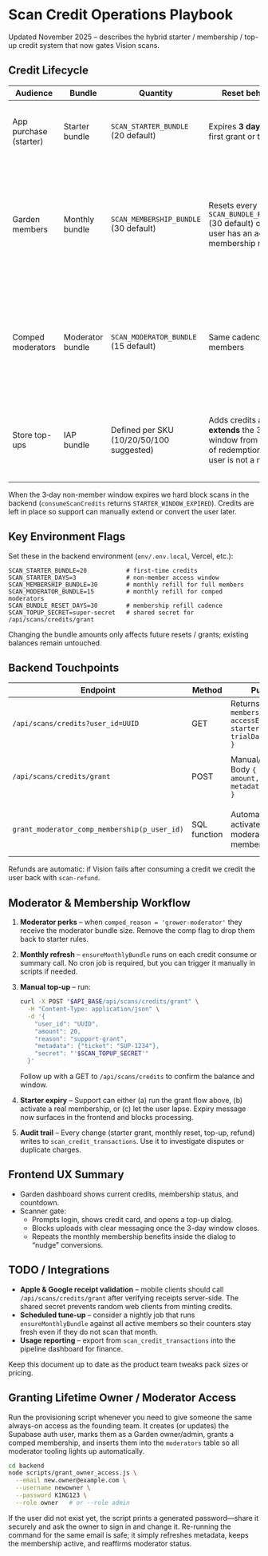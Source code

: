 # Scan Credit Operations Playbook

Updated November 2025 – describes the hybrid starter / membership / top-up credit system that now gates Vision scans.

## Credit Lifecycle

| Audience | Bundle | Quantity | Reset behaviour | Notes |
|----------|--------|----------|-----------------|-------|
| App purchase (starter) | Starter bundle | `SCAN_STARTER_BUNDLE` (20 default) | Expires **3 days** after the first grant or top-up | Kicks in automatically the first time we see a profile with no credits. |
| Garden members | Monthly bundle | `SCAN_MEMBERSHIP_BUNDLE` (30 default) | Resets every `SCAN_BUNDLE_RESET_DAYS` (30 default) once the user has an active membership record | Members can still buy top-ups; monthly bundle refresh happens lazily when they consume or request a summary. |
| Comped moderators | Moderator bundle | `SCAN_MODERATOR_BUNDLE` (15 default) | Same cadence as members | Comped memberships are still “active” but intentionally receive fewer free scans; they can top up like everyone else. |
| Store top-ups | IAP bundle | Defined per SKU (10/20/50/100 suggested) | Adds credits and **extends** the 3‑day window from the time of redemption if the user is not a member | Frontend nags non-members and reminds them the clock resets each time they top up. |

When the 3‑day non-member window expires we hard block scans in the backend (`consumeScanCredits` returns `STARTER_WINDOW_EXPIRED`). Credits are left in place so support can manually extend or convert the user later.

## Key Environment Flags

Set these in the backend environment (`env/.env.local`, Vercel, etc.):

```
SCAN_STARTER_BUNDLE=20           # first-time credits
SCAN_STARTER_DAYS=3              # non-member access window
SCAN_MEMBERSHIP_BUNDLE=30        # monthly refill for full members
SCAN_MODERATOR_BUNDLE=15         # monthly refill for comped moderators
SCAN_BUNDLE_RESET_DAYS=30        # membership refill cadence
SCAN_TOPUP_SECRET=super-secret   # shared secret for /api/scans/credits/grant
```

Changing the bundle amounts only affects future resets / grants; existing balances remain untouched.

## Backend Touchpoints

| Endpoint | Method | Purpose | Auth |
|----------|--------|---------|------|
| `/api/scans/credits?user_id=UUID` | GET | Returns `{ credits, membershipActive, accessExpiresAt, starterExpired, trialDaysRemaining }` | Requires the user ID. Frontend passes the Supabase user id. |
| `/api/scans/credits/grant` | POST | Manual/IAP grant. Body `{ user_id, amount, reason?, metadata?, secret }` | `secret` must match `SCAN_TOPUP_SECRET`. Used by mobile receipt validation or ops. |
| `grant_moderator_comp_membership(p_user_id)` | SQL function | Automatically activates comped moderator membership | Triggered by moderator automation; keeps their status aligned. |

Refunds are automatic: if Vision fails after consuming a credit we credit the user back with `scan-refund`.

## Moderator & Membership Workflow

1. **Moderator perks** – when `comped_reason = 'grower-moderator'` they receive the moderator bundle size. Remove the comp flag to drop them back to starter rules.
2. **Monthly refresh** – `ensureMonthlyBundle` runs on each credit consume or summary call. No cron job is required, but you can trigger it manually in scripts if needed.
3. **Manual top-up** – run:

   ```bash
   curl -X POST "$API_BASE/api/scans/credits/grant" \
     -H "Content-Type: application/json" \
     -d '{
       "user_id": "UUID",
       "amount": 20,
       "reason": "support-grant",
       "metadata": {"ticket": "SUP-1234"},
       "secret": "'$SCAN_TOPUP_SECRET'"
     }'
   ```

   Follow up with a GET to `/api/scans/credits` to confirm the balance and window.

4. **Starter expiry** – Support can either (a) run the grant flow above, (b) activate a real membership, or (c) let the user lapse. Expiry message now surfaces in the frontend and blocks processing.

5. **Audit trail** – Every change (starter grant, monthly reset, top-up, refund) writes to `scan_credit_transactions`. Use it to investigate disputes or duplicate charges.

## Frontend UX Summary

- Garden dashboard shows current credits, membership status, and countdown.
- Scanner gate:
  - Prompts login, shows credit card, and opens a top-up dialog.
  - Blocks uploads with clear messaging once the 3-day window closes.
  - Repeats the monthly membership benefits inside the dialog to “nudge” conversions.

## TODO / Integrations

- **Apple & Google receipt validation** – mobile clients should call `/api/scans/credits/grant` after verifying receipts server-side. The shared secret prevents random web clients from minting credits.
- **Scheduled tune-up** – consider a nightly job that runs `ensureMonthlyBundle` against all active members so their counters stay fresh even if they do not scan that month.
- **Usage reporting** – export from `scan_credit_transactions` into the pipeline dashboard for finance.

Keep this document up to date as the product team tweaks pack sizes or pricing.

## Granting Lifetime Owner / Moderator Access

Run the provisioning script whenever you need to give someone the same always-on access as the founding team. It creates (or updates) the Supabase auth user, marks them as a Garden owner/admin, grants a comped membership, and inserts them into the `moderators` table so all moderator tooling lights up automatically.

```bash
cd backend
node scripts/grant_owner_access.js \
  --email new.owner@example.com \
  --username newowner \
  --password KING123 \
  --role owner   # or --role admin
```

If the user did not exist yet, the script prints a generated password—share it securely and ask the owner to sign in and change it. Re-running the command for the same email is safe; it simply refreshes metadata, keeps the membership active, and reaffirms moderator status.
